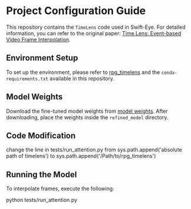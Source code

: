 # Project Configuration Guide

This repository contains the `TimeLens` code used in Swift-Eye. For detailed information, you can refer to the original paper: [Time Lens: Event-based Video Frame Interpolation](https://rpg.ifi.uzh.ch/docs/CVPR21_Gehrig.pdf).


## Environment Setup

To set up the environment, please refer to [rpg_timelens](https://github.com/uzh-rpg/rpg_timelens) and the `conda-requirements.txt` available in this repository.

## Model Weights

Download the fine-tuned model weights from [model weights](https://drive.google.com/file/d/1LXarGqhp8h0xevHAfQxi4UgW6ln7kUR2/view?usp=drive_link). After downloading, place the weights inside the `refined_model` directory.

## Code Modification

change the line in  tests/run_attention.py from sys.path.append('absolute path of timelens') to sys.path.append('/Path/to/rpg_timelens')

## Running the Model

To interpolate frames, execute the following:

python tests/run_attention.py

